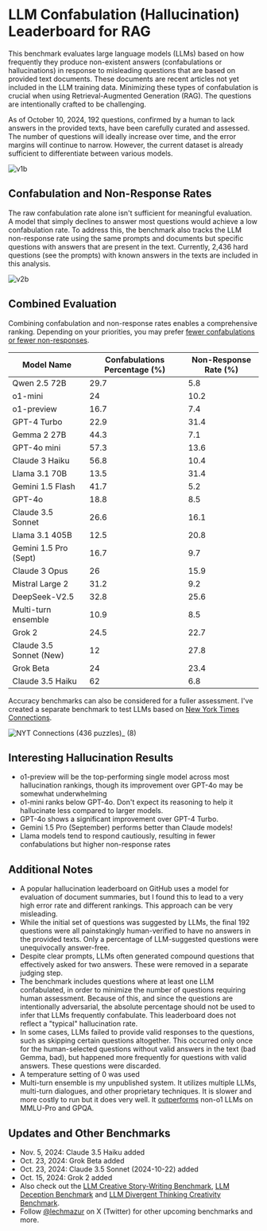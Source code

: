 # LLM Confabulation (Hallucination) Leaderboard for RAG

This benchmark evaluates large language models (LLMs) based on how frequently they produce non-existent answers (confabulations or hallucinations) in response to misleading questions that are based on provided text documents. These documents are recent articles not yet included in the LLM training data. Minimizing these types of confabulation is crucial when using Retrieval-Augmented Generation (RAG). The questions are intentionally crafted to be challenging.

As of October 10, 2024, 192 questions, confirmed by a human to lack answers in the provided texts, have been carefully curated and assessed. The number of questions will ideally increase over time, and the error margins will continue to narrow. However, the current dataset is already sufficient to differentiate between various models.

![v1b](https://github.com/user-attachments/assets/69368594-eb2a-4c22-96de-60b0d54efd67)

## Confabulation and Non-Response Rates

The raw confabulation rate alone isn't sufficient for meaningful evaluation. A model that simply declines to answer most questions would achieve a low confabulation rate. To address this, the benchmark also tracks the LLM non-response rate using the same prompts and documents but specific questions with answers that are present in the text. Currently, 2,436 hard questions (see the prompts) with known answers in the texts are included in this analysis.

![v2b](https://github.com/user-attachments/assets/1e41e0f8-77fa-4fbd-9e95-96c2b317696c)

## Combined Evaluation
Combining confabulation and non-response rates enables a comprehensive ranking. Depending on your priorities, you may prefer [fewer confabulations or fewer non-responses](https://lechmazur.github.io/leaderboard1.html). 

| Model Name              |   Confabulations Percentage (%) |   Non-Response Rate (%) |
|-------------------------|---------------------------------|-------------------------|
| Qwen 2.5 72B            |                            29.7 |                     5.8 |
| o1-mini                 |                            24   |                    10.2 |
| o1-preview              |                            16.7 |                     7.4 |
| GPT-4 Turbo             |                            22.9 |                    31.4 |
| Gemma 2 27B             |                            44.3 |                     7.1 |
| GPT-4o mini             |                            57.3 |                    13.6 |
| Claude 3 Haiku          |                            56.8 |                    10.4 |
| Llama 3.1 70B           |                            13.5 |                    31.4 |
| Gemini 1.5 Flash        |                            41.7 |                     5.2 |
| GPT-4o                  |                            18.8 |                     8.5 |
| Claude 3.5 Sonnet       |                            26.6 |                    16.1 |
| Llama 3.1 405B          |                            12.5 |                    20.8 |
| Gemini 1.5 Pro (Sept)   |                            16.7 |                     9.7 |
| Claude 3 Opus           |                            26   |                    15.9 |
| Mistral Large 2         |                            31.2 |                     9.2 |
| DeepSeek-V2.5           |                            32.8 |                    25.6 |
| Multi-turn ensemble     |                            10.9 |                     8.5 |
| Grok 2                  |                            24.5 |                    22.7 |
| Claude 3.5 Sonnet (New) |                            12   |                    27.8 |
| Grok Beta               |                            24   |                    23.4 |
| Claude 3.5 Haiku        |                            62   |                     6.8 |


Accuracy benchmarks can also be considered for a fuller assessment. I've created a separate benchmark to test LLMs based on [New York Times Connections](https://github.com/lechmazur/nyt-connections/).

![NYT Connections (436 puzzles)_ (8)](https://github.com/user-attachments/assets/448d1133-08ce-477e-8844-320290567b24)


## Interesting Hallucination Results
- o1-preview will be the top-performing single model across most hallucination rankings, though its improvement over GPT-4o may be somewhat underwhelming
- o1-mini ranks below GPT-4o. Don't expect its reasoning to help it hallucinate less compared to larger models.
- GPT-4o shows a significant improvement over GPT-4 Turbo.
- Gemini 1.5 Pro (September) performs better than Claude models!
- Llama models tend to respond cautiously, resulting in fewer confabulations but higher non-response rates


## Additional Notes
- A popular hallucination leaderboard on GitHub uses a model for evaluation of document summaries, but I found this to lead to a very high error rate and different rankings. This approach can be very misleading.
- While the initial set of questions was suggested by LLMs, the final 192 questions were all painstakingly human-verified to have no answers in the provided texts. Only a percentage of LLM-suggested questions were unequivocally answer-free.
- Despite clear prompts, LLMs often generated compound questions that effectively asked for two answers. These were removed in a separate judging step.
- The benchmark includes questions where at least one LLM confabulated, in order to minimize the number of questions requiring human assessment. Because of this, and since the questions are intentionally adversarial, the absolute percentage should not be used to infer that LLMs frequently confabulate. This leaderboard does not reflect a "typical" hallucination rate.
- In some cases, LLMs failed to provide valid responses to the questions, such as skipping certain questions altogether. This occurred only once for the human-selected questions without valid answers in the text (bad Gemma, bad), but happened more frequently for questions with valid answers. These questions were discarded.
- A temperature setting of 0 was used
- Multi-turn ensemble is my unpublished system. It utilizes multiple LLMs, multi-turn dialogues, and other proprietary techniques. It is slower and more costly to run but it does very well. It [outperforms](https://x.com/LechMazur/status/1828804485033992514/photo/1) non-o1 LLMs on MMLU-Pro and GPQA.


## Updates and Other Benchmarks
- Nov. 5, 2024: Claude 3.5 Haiku added
- Oct. 23, 2024: Grok Beta added
- Oct. 23, 2024: Claude 3.5 Sonnet (2024-10-22) added
- Oct. 15, 2024: Grok 2 added
- Also check out the [LLM Creative Story-Writing Benchmark](https://github.com/lechmazur/writing), [LLM Deception Benchmark](https://github.com/lechmazur/deception) and [LLM Divergent Thinking Creativity Benchmark](https://github.com/lechmazur/divergent).
- Follow [@lechmazur](https://x.com/LechMazur) on X (Twitter) for other upcoming benchmarks and more.

